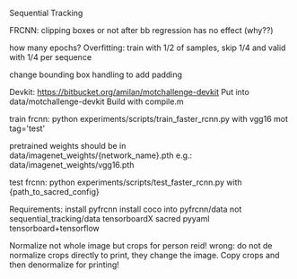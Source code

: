 Sequential Tracking


FRCNN: clipping boxes or not after bb regression has no effect (why??)


how many epochs?
Overfitting:
    train with 1/2 of samples, skip 1/4 and valid with 1/4 per sequence

change bounding box handling to add padding


Devkit:
https://bitbucket.org/amilan/motchallenge-devkit
Put into data/motchallenge-devkit
Build with compile.m


train frcnn:
python experiments/scripts/train_faster_rcnn.py with vgg16 mot tag='test'

pretrained weights should be in data/imagenet_weights/{network_name}.pth
e.g.: data/imagenet_weights/vgg16.pth

test frcnn:
python experiments/scripts/test_faster_rcnn.py with {path_to_sacred_config}


Requirements:
install pyfrcnn
install coco into pyfrcnn/data not sequential_tracking/data
tensorboardX
sacred
pyyaml
tensorboard+tensorflow


Normalize not whole image but crops for person reid!
wrong: do not de normalize crops directly to print, they change the image.
Copy crops and then denormalize for printing!
